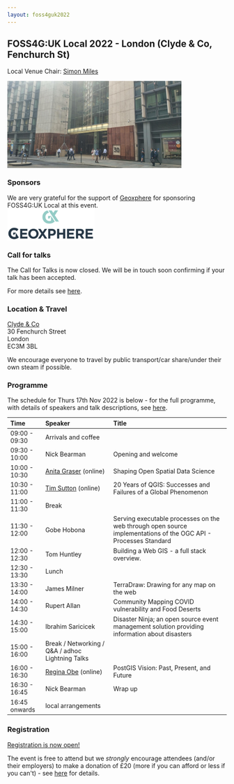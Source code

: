```yaml
---
layout: foss4guk2022
---
```


## FOSS4G:UK Local 2022 - London (Clyde & Co, Fenchurch St)

Local Venue Chair: [Simon Miles](https://twitter.com/geosmiles)

<img src="images/blm.png" width="400" align="middle">

### Sponsors
We are very grateful for the support of [Geoxphere](https://www.geoxphere.com) for sponsoring FOSS4G:UK Local at this event.<br>
[<img src="images/geoxphere.png" width="200" align="middle">](https://www.geoxphere.com)

### Call for talks

The Call for Talks is now closed. We will be in touch soon confirming if your talk has been accepted. 

For more details see [here](https://uk.osgeo.org/foss4guk2022local/index.html#call-for-talks).

### Location & Travel
[Clyde & Co](https://www.openstreetmap.org/way/615035502#map=19/51.51119/-0.08209)<br>
30 Fenchurch Street<br>
London<br>
EC3M 3BL<br>

We encourage everyone to travel by public transport/car share/under their own steam if possible.

### Programme

The schedule for Thurs 17th Nov 2022 is below - for the full programme, with details of speakers and talk descriptions, see [here](https://docs.google.com/spreadsheets/d/1ChtOtqO0PfZ2ckiZqqJxyV3VhP3Xm-WnkJ6NwZ2UVTM).

Time | Speaker | Title
:-----|:-----|:-----
09:00 - 09:30|Arrivals and coffee
09:30 - 10:00|Nick Bearman|Opening and welcome
10:00 - 10:30|[Anita Graser](https://anitagraser.com/) (online) |Shaping Open Spatial Data Science
10:30 - 11:00|[Tim Sutton](https://kartoza.com/the_team/HR-EMP-00002/) (online)| 20 Years of QGIS: Successes and Failures of a Global Phenomenon
11:00 - 11:30| Break
11:30 - 12:00 | Gobe Hobona | Serving executable processes on the web through open source implementations of the OGC API - Processes Standard
12:00 - 12:30 | Tom Huntley | Building a Web GIS - a full stack overview.
12:30 - 13:30 | Lunch
13:30 - 14:00 | James Milner |	TerraDraw: Drawing for any map on the web
14:00 - 14:30| Rupert Allan |	Community Mapping COVID vulnerability and Food Deserts 
14:30 - 15:00 | Ibrahim Saricicek  | Disaster Ninja; an open source event management solution providing information about disasters
15:00 - 16:00 | Break / Networking / Q&A / adhoc Lightning Talks
16:00 - 16:30|[Regina Obe](https://twitter.com/reginaobe) (online)|  PostGIS Vision: Past, Present, and Future
16:30 - 16:45|Nick Bearman| Wrap up
16:45 onwards|local arrangements

### Registration

[Registration is now open!](https://www.eventbrite.co.uk/e/foss4g-uk-local-2022-tickets-405826868087)

The event is free to attend but we *strongly* encourage attendees (and/or their employers) to make a donation of £20 (more if you can afford or less if you can't) - see [here](https://uk.osgeo.org/foss4guk2022local/index.html#registration) for details.
